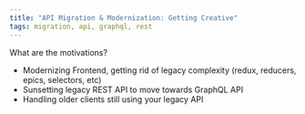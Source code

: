 ```yaml
---
title: "API Migration & Modernization: Getting Creative"
tags: migration, api, graphql, rest
---
```



What are the motivations?
- Modernizing Frontend, getting rid of legacy complexity (redux, reducers, epics, selectors, etc)
- Sunsetting legacy REST API to move towards GraphQL API
- Handling older clients still using your legacy API
